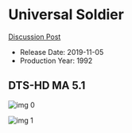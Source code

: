 # Universal Soldier

[Discussion Post](https://www.avsforum.com/threads/bass-eq-for-filtered-movies.2995212/post-59402834)

* Release Date: 2019-11-05
* Production Year: 1992

## DTS-HD MA 5.1

![img 0](https://i.imgur.com/YCEAdz2.jpg)

![img 1](https://i.imgur.com/PL971k9.png)

